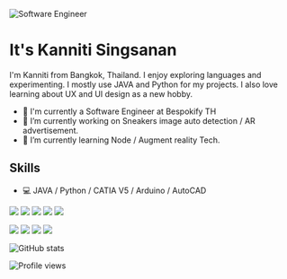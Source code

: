 ![Software Engineer](https://cdn.discordapp.com/attachments/384068146346328064/751829711528919141/Untitled_design.png)

# It's Kanniti Singsanan

I'm Kanniti from Bangkok, Thailand. I enjoy exploring languages and experimenting. I mostly use JAVA and Python for my projects. I also love learning about UX and UI design as a new hobby.



- 💼 I'm currently a Software Engineer at Bespokify TH
- 🔭 I’m currently working on Sneakers image auto detection / AR advertisement. 
- 🌱 I’m currently learning Node / Augment reality Tech.  

## Skills
- 💻 JAVA / Python / CATIA V5 / Arduino / AutoCAD

<img src="https://img.shields.io/badge/python-%233776AB.svg?&style=for-the-badge&logo=python&logoColor=white"> <img src="https://img.shields.io/badge/java-%23ED8B00.svg?&style=for-the-badge&logo=java&logoColor=white"> <img src="https://img.shields.io/badge/AutoCAD-%233776AB.svg?&style=for-the-badge&logo=Academia&logoColor=white"> <img src="https://img.shields.io/badge/gmail-%23D14836.svg?&style=for-the-badge&logo=gmail&logoColor=white"> <img src="https://img.shields.io/badge/Arduino-%00979D.svg?&style=for-the-badge&logo=Arduino&logoColor=white">



[<img src="https://img.shields.io/badge/gmail-%23D14836.svg?&style=for-the-badge&logo=gmail&logoColor=white">](https://mail.google.com/mail/u/?authuser=kanniti.singsanan@gmail.com) [<img src="https://img.shields.io/badge/facebook-%231877F2.svg?&style=for-the-badge&logo=facebook&logoColor=white">](https://www.facebook.com/0lmarcusl0) [<img src="https://img.shields.io/badge/instagram-%23E4405F.svg?&style=for-the-badge&logo=instagram&logoColor=white">](https://www.instagram.com/0lmarcusl0)  [<img src="https://img.shields.io/badge/linkedin-%230077B5.svg?&style=for-the-badge&logo=linkedin&logoColor=white">](https://www.linkedin.com/in/kanniti-s-794320100/)


![GitHub stats](https://github-readme-stats.vercel.app/api?username=kanniti&show_icons=true)  

![Profile views](https://gpvc.arturio.dev/kanniti)  
